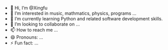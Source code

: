 - 👋 Hi, I’m @Xingfu
- 👀 I’m interested in music, mathmatics, physics, programs ...
- 🌱 I’m currently learning Python and related software development skills.
- 💞️ I’m looking to collaborate on ...
- 📫 How to reach me ...
- 😄 Pronouns: ...
- ⚡ Fun fact: ...

<!---
Sinverw/Sinverw is a ✨ special ✨ repository because its `README.md` (this file) appears on your GitHub profile.
You can click the Preview link to take a look at your changes.
--->

